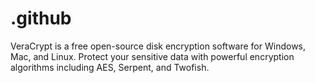 # .github
VeraCrypt is a free open-source disk encryption software for Windows, Mac, and Linux. Protect your sensitive data with powerful encryption algorithms including AES, Serpent, and Twofish.

